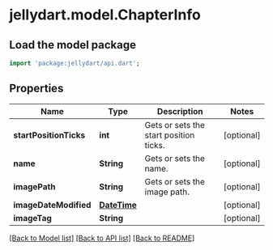 # jellydart.model.ChapterInfo

## Load the model package
```dart
import 'package:jellydart/api.dart';
```

## Properties
Name | Type | Description | Notes
------------ | ------------- | ------------- | -------------
**startPositionTicks** | **int** | Gets or sets the start position ticks. | [optional] 
**name** | **String** | Gets or sets the name. | [optional] 
**imagePath** | **String** | Gets or sets the image path. | [optional] 
**imageDateModified** | [**DateTime**](DateTime.md) |  | [optional] 
**imageTag** | **String** |  | [optional] 

[[Back to Model list]](../README.md#documentation-for-models) [[Back to API list]](../README.md#documentation-for-api-endpoints) [[Back to README]](../README.md)



